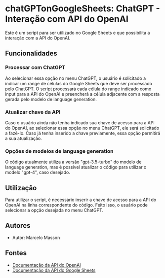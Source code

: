 # chatGPTonGoogleSheets: ChatGPT - Interação com API do OpenAI

Este é um script para ser utilizado no Google Sheets e que possibilita a interação com a API do OpenAI.

## Funcionalidades

### Processar com ChatGPT

Ao selecionar essa opção no menu ChatGPT, o usuário é solicitado a indicar um range de células do Google Sheets que deve ser processado pelo ChatGPT. O script processará cada célula do range indicado como input para a API do OpenAI e preencherá a célula adjacente com a resposta gerada pelo modelo de language generation.

### Atualizar chave da API

Caso o usuário ainda não tenha indicado sua chave de acesso para a API do OpenAI, ao selecionar essa opção no menu ChatGPT, ele será solicitado a fazê-lo. Caso já tenha inserido a chave previamente, essa opção permitirá a sua atualização.

### Opções de modelos de language generation

O código atualmente utiliza a versão "gpt-3.5-turbo" do modelo de language generation, mas é possível atualizar o código para utilizar o modelo "gpt-4", caso desejado.

## Utilização

Para utilizar o script, é necessário inserir a chave de acesso para a API do OpenAI na linha correspondente do código. Feito isso, o usuário pode selecionar a opção desejada no menu ChatGPT.

## Autores

- Autor: Marcelo Masson

## Fontes

- [Documentação da API do OpenAI](https://beta.openai.com/docs/)
- [Documentação da API do Google Sheets](https://developers.google.com/apps-script/reference/spreadsheet)

